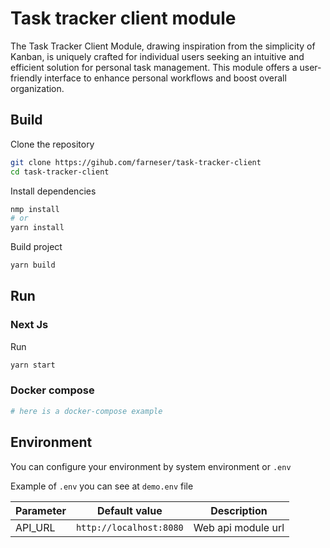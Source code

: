 # Task tracker client module

The Task Tracker Client Module, drawing inspiration from the simplicity of Kanban, is uniquely crafted for
individual users seeking an intuitive and efficient solution for personal task management. This module offers a
user-friendly interface to enhance personal workflows and boost overall organization.

## Build

Clone the repository

```bash
git clone https://gihub.com/farneser/task-tracker-client
cd task-tracker-client
```

Install dependencies

```bash
nmp install
# or
yarn install
```

Build project

```bash
yarn build
```

## Run

### Next Js

Run

```bash
yarn start
```

### Docker compose

```yml
# here is a docker-compose example
```

## Environment

You can configure your environment by system environment or `.env`

Example of `.env` you can see at `demo.env` file

| Parameter | Default value           | Description        |
|-----------|-------------------------|--------------------|
| API_URL   | `http://localhost:8080` | Web api module url |
